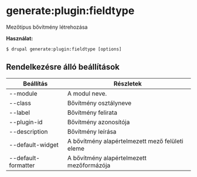 # generate:plugin:fieldtype
Mezőtípus bővítmény létrehozása

**Használat:**
```
$ drupal generate:plugin:fieldtype [options] 
```

## Rendelkezésre álló beállítások
Beállítás | Részletek
-------|-------------
--module | A modul neve.
--class | Bővítmény osztályneve
--label | Bővítmény felirata
--plugin-id | Bővítmény azonosítója
--description | Bővítmény leírása
--default-widget | A bővítmény alapértelmezett mező felületi eleme
--default-formatter | A bővítmény alapértelmezett mezőformázója
